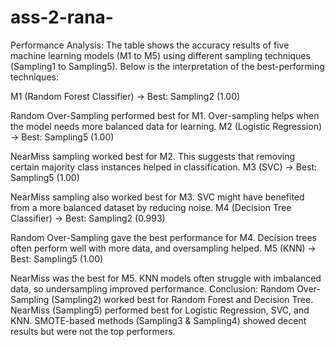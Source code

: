 # ass-2-rana-
Performance Analysis:
The table shows the accuracy results of five machine learning models (M1 to M5) using different sampling techniques (Sampling1 to Sampling5). Below is the interpretation of the best-performing techniques:

M1 (Random Forest Classifier) → Best: Sampling2 (1.00)

Random Over-Sampling performed best for M1.
Over-sampling helps when the model needs more balanced data for learning.
M2 (Logistic Regression) → Best: Sampling5 (1.00)

NearMiss sampling worked best for M2.
This suggests that removing certain majority class instances helped in classification.
M3 (SVC) → Best: Sampling5 (1.00)

NearMiss sampling also worked best for M3.
SVC might have benefited from a more balanced dataset by reducing noise.
M4 (Decision Tree Classifier) → Best: Sampling2 (0.993)

Random Over-Sampling gave the best performance for M4.
Decision trees often perform well with more data, and oversampling helped.
M5 (KNN) → Best: Sampling5 (1.00)

NearMiss was the best for M5.
KNN models often struggle with imbalanced data, so undersampling improved performance.
Conclusion:
Random Over-Sampling (Sampling2) worked best for Random Forest and Decision Tree.
NearMiss (Sampling5) performed best for Logistic Regression, SVC, and KNN.
SMOTE-based methods (Sampling3 & Sampling4) showed decent results but were not the top performers.
